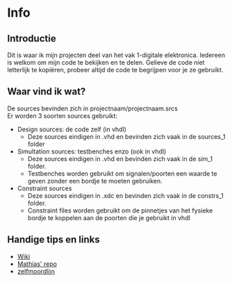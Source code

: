 # Info
## Introductie
Dit is waar ik mijn projecten deel van het vak 1-digitale elektronica.
Iedereen is welkom om mijn code te bekijken en te delen.
Gelieve de code niet letterlijk te kopiëren, probeer altijd de code te begrijpen voor je ze gebruikt.

## Waar vind ik wat?
De sources bevinden zich in projectnaam/projectnaam.srcs  
Er worden 3 soorten sources gebruikt:
* Design sources: de code zelf (in vhdl)
	* Deze sources eindigen in .vhd en bevinden zich vaak in de sources_1 folder
* Simultation sources: testbenches enzo (ook in vhdl)
	* Deze sources eindigen in .vhd en bevinden zich vaak in de sim_1 folder.
	* Testbenches worden gebruikt om signalen/poorten een waarde te geven zonder een bordje te moeten gebruiken.
* Constraint sources
	* Deze sources eindigen in .xdc en bevinden zich vaak in de constrs_1 folder.
	* Constraint files worden gebruikt om de pinnetjes van het fysieke bordje te koppelen aan de poorten die je gebruikt in vhdl
	
## Handige tips en links
* [Wiki](https://github.com/WatcherWhale/DigitalElectronics/wiki)  
* [Mathias' repo](https://github.com/WatcherWhale/DigitalElectronics)
* [zelfmoordlijn](https://www.zelfmoord1813.be/)  
